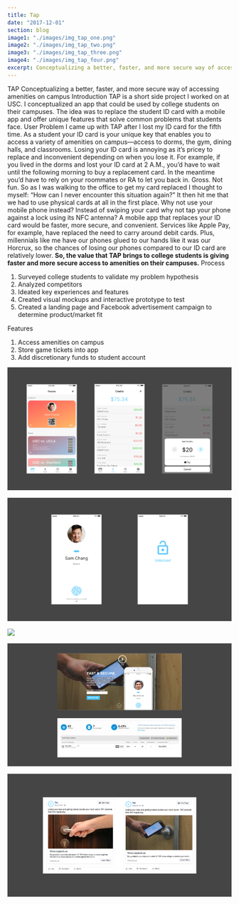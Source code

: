 ```yaml
---
title: Tap
date: "2017-12-01"
section: blog
image1: "./images/img_tap_one.png"
image2: "./images/img_tap_two.png"
image3: "./images/img_tap_three.png"
image4: "./images/img_tap_four.png"
excerpt: Conceptualizing a better, faster, and more secure way of accessing amenities on campus.
---
```


<content-title>
TAP
</content-title>
<content-excerpt>
Conceptualizing a better, faster, and more secure way of accessing amenities on campus 
</content-excerpt>
<content-header>
Introduction
</content-header>
<content>
TAP is a short side project I worked on at USC. I conceptualized an app that could be used by college students on their campuses. The idea was to replace the student ID card with a mobile app and offer unique features that solve common problems that students face.
</content>

<content-header>
User Problem
</content-header>
<content>
I came up with TAP after I lost my ID card for the fifth time. As a student your ID card is your unique key that enables you to access a variety of amenities on campus—access to dorms, the gym, dining halls, and classrooms. Losing your ID card is annoying as it’s pricey to replace and inconvenient depending on when you lose it. For example, if you lived in the dorms and lost your ID card at 2 A.M., you’d have to wait until the following morning to buy a replacement card. In the meantime you’d have to rely on your roommates or RA to let you back in. Gross. Not fun.
</content>
<content>
So as I was walking to the office to get my card replaced I thought to myself: “How can I never encounter this situation again?” It then hit me that we had to use physical cards at all in the first place. Why not use your mobile phone instead? Instead of swiping your card why not tap your phone against a lock using its NFC antenna? A mobile app that replaces your ID card would be faster, more secure, and convenient.
</content>
<content>
Services like Apple Pay, for example, have replaced the need to carry around debit cards. Plus, millennials like me have our phones glued to our hands like it was our Horcrux, so the chances of losing our phones compared to our ID card are relatively lower.
</content>
<content>
<strong>So, the value that TAP brings to college students is giving faster and more secure access to amenities on their campuses.</strong>
</content>
<content-header>
Process
</content-header>
<content>
<ol>
<li>Surveyed college students to validate my problem hypothesis</li>
<li>Analyzed competitors</li>
<li>Ideated key experiences and features</li>
<li>Created visual mockups and interactive prototype to test</li>
<li>Created a landing page and Facebook advertisement campaign to determine product/market fit</li>
</ol>
</content>
<content-header>
Features
</content-header>
<content>
<ol>
<li>Access amenities on campus</li>
<li>Store game tickets into app</li>
<li>Add discretionary funds to student account</li>
</ol>
</content>

![TAP](./images/img_tap_screens.png "Adding credits")

![TAP](./images/img_tap_screens_cont.png "Unlock screens")

<gif>
<img src="https://www.dropbox.com/s/bwarwxedksryp1h/gif_tap_animations.gif?raw=1" />
</gif>

![TAP](./images/img_tap_campaign.png "Landing page campaign")

![TAP](./images/img_tap_fb.png "Facebook ads")
